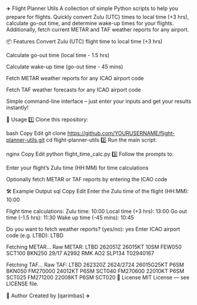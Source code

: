 ✈️ Flight Planner Utils
A collection of simple Python scripts to help you prepare for flights.
Quickly convert Zulu (UTC) times to local time (+3 hrs), calculate go-out time, and determine wake-up times for your flights.
Additionally, fetch current METAR and TAF weather reports for any airport.

📦 Features
Convert Zulu (UTC) flight time to local time (+3 hrs)

Calculate go-out time (local time - 1.5 hrs)

Calculate wake-up time (go-out time - 45 mins)

Fetch METAR weather reports for any ICAO airport code

Fetch TAF weather forecasts for any ICAO airport code

Simple command-line interface – just enter your inputs and get your results instantly!

🚀 Usage
1️⃣ Clone this repository:

bash
Copy
Edit
git clone https://github.com/YOURUSERNAME/flight-planner-utils.git
cd flight-planner-utils
2️⃣ Run the main script:

nginx
Copy
Edit
python flight_time_calc.py
3️⃣ Follow the prompts to:

Enter your flight’s Zulu time (HH:MM) for time calculations

Optionally fetch METAR or TAF reports by entering the ICAO code

🛠 Example Output
sql
Copy
Edit
Enter the Zulu time of the flight (HH:MM): 10:00

Flight time calculations:
Zulu time: 10:00
Local time (+3 hrs): 13:00
Go out time (-1.5 hrs): 11:30
Wake up time (-45 mins): 10:45

Do you want to fetch weather reports? (yes/no): yes
Enter ICAO airport code (e.g. LTBD): LTBD

Fetching METAR...
Raw METAR: LTBD 262051Z 26015KT 10SM FEW050 SCT100 BKN250 29/17 A2992 RMK AO2 SLP134 T02940167

Fetching TAF...
Raw TAF:
LTBD 262320Z 2624/2724 26015G25KT P6SM BKN050 
FM270000 24012KT P6SM SCT040 
FM270600 22010KT P6SM SCT025 
FM271200 22008KT P6SM SCT020
📜 License
MIT License — see LICENSE file.

📝 Author
Created by [qarimbas] ✈️

